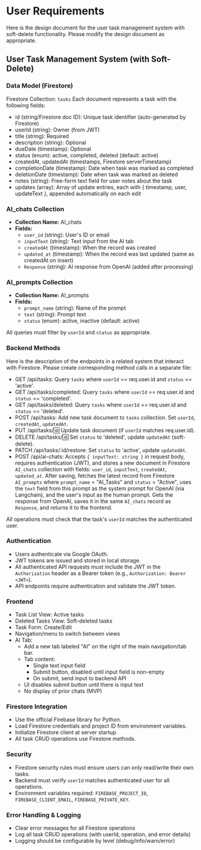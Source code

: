 # User Requirements

Here is the design document for the user task management system with soft-delete functionality.
Please modify the design document as appropriate.

## User Task Management System (with Soft-Delete)

### Data Model (Firestore)
Firestore Collection: `tasks`
Each document represents a task with the following fields:
- id (string/Firestore doc ID): Unique task identifier (auto-generated by Firestore)
- userId (string): Owner (from JWT)
- title (string): Required
- description (string): Optional
- dueDate (timestamp): Optional
- status (enum): active, completed, deleted (default: active)
- createdAt, updatedAt (timestamps, Firestore serverTimestamp)
- completionDate (timestamp): Date when task was marked as completed
- deletionDate (timestamp): Date when task was marked as deleted
- notes (string): Free-form text field for user notes about the task
- updates (array): Array of update entries, each with { timestamp, user, updateText }, appended automatically on each edit

### AI_chats Collection
- **Collection Name:** AI_chats
- **Fields:**
  - `user_id` (string): User's ID or email
  - `inputText` (string): Text input from the AI tab
  - `createdAt` (timestamp): When the record was created
  - `updated_at` (timestamp): When the record was last updated (same as createdAt on insert)
  - `Response` (string): AI response from OpenAI (added after processing)

### AI_prompts Collection
- **Collection Name:** AI_prompts
- **Fields:**
  - `prompt_name` (string): Name of the prompt
  - `text` (string): Prompt text
  - `status` (enum): active, inactive (default: active)

All queries must filter by `userId` and `status` as appropriate.

### Backend Methods
Here is the description of the endpoints in a related system that interact with Firestore. Please create corresponding method calls in a separate file:
- GET /api/tasks: Query `tasks` where `userId` == req.user.id and `status` == 'active'.
- GET /api/tasks/completed: Query `tasks` where `userId` == req.user.id and `status` == 'completed'.
- GET /api/tasks/deleted: Query `tasks` where `userId` == req.user.id and `status` == 'deleted'.
- POST /api/tasks: Add new task document to `tasks` collection. Set `userId`, `createdAt`, `updatedAt`.
- PUT /api/tasks/:id: Update task document (if `userId` matches req.user.id).
- DELETE /api/tasks/:id: Set `status` to 'deleted', update `updatedAt` (soft-delete).
- PATCH /api/tasks/:id/restore: Set `status` to 'active', update `updatedAt`.
- POST /api/ai-chats: Accepts `{ inputText: string }` in request body, requires authentication (JWT), and stores a new document in Firestore `AI_chats` collection with fields: `user_id`, `inputText`, `createdAt`, `updated_at`. After saving, fetches the latest record from Firestore `AI_prompts` where `prompt_name` = "AI_Tasks" and `status` = "Active", uses the `text` field from this prompt as the system prompt for OpenAI (via Langchain), and the user's input as the human prompt. Gets the response from OpenAI, saves it in the same `AI_chats` record as `Response`, and returns it to the frontend.

All operations must check that the task's `userId` matches the authenticated user.

### Authentication
- Users authenticate via Google OAuth.
- JWT tokens are issued and stored in local storage.
- All authenticated API requests must include the JWT in the `Authorization` header as a Bearer token (e.g., `Authorization: Bearer <JWT>`).
- API endpoints require authentication and validate the JWT token.

### Frontend
- Task List View: Active tasks
- Deleted Tasks View: Soft-deleted tasks
- Task Form: Create/Edit
- Navigation/menu to switch between views
- AI Tab:
  - Add a new tab labeled "AI" on the right of the main navigation/tab bar.
  - Tab content:
    - Single text input field
    - Submit button, disabled until input field is non-empty
    - On submit, send input to backend API
  - UI disables submit button until there is input text
  - No display of prior chats (MVP)

### Firestore Integration
- Use the official Firebase library for Python.
- Load Firestore credentials and project ID from environment variables.
- Initialize Firestore client at server startup.
- All task CRUD operations use Firestore methods.

### Security
- Firestore security rules must ensure users can only read/write their own tasks.
- Backend must verify `userId` matches authenticated user for all operations.
- Environment variables required: `FIREBASE_PROJECT_ID`, `FIREBASE_CLIENT_EMAIL`, `FIREBASE_PRIVATE_KEY`.


### Error Handling & Logging
- Clear error messages for all Firestore operations
- Log all task CRUD operations (with userId, operation, and error details)
- Logging should be configurable by level (debug/info/warn/error)